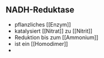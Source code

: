 ## NADH-Reduktase
- pflanzliches [[Enzym]]
- katalysiert [[Nitrat]] zu [[Nitrit]]
- Reduktion bis zum [[Ammonium]]
- ist ein [[Homodimer]]
- 